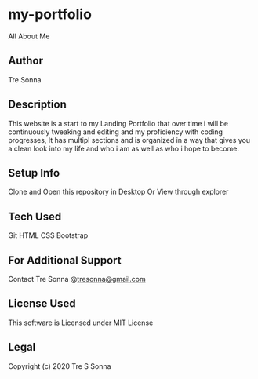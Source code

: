 # my-portfolio
All About Me
## Author
Tre Sonna
## Description
This website is a start to my Landing Portfolio that over time i will be continuously tweaking and editing and my proficiency with coding progresses, It has multipl sections and is organized in a way that gives you a clean look into my life and who i am as well as who i  hope to become.
## Setup Info
Clone and Open this repository in Desktop Or View through explorer
## Tech Used
Git
HTML
CSS
Bootstrap
## For Additional Support
Contact Tre Sonna @tresonna@gmail.com
## License Used
This software is Licensed under MIT License
## Legal
Copyright (c) 2020 Tre S Sonna
